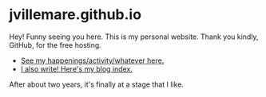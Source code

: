 # jvillemare.github.io

Hey! Funny seeing you here. This is my personal website. Thank you kindly, GitHub, for the free hosting.

 - [See my happenings/activity/whatever here.](https://villemarette.me/)
 - [I also write! Here's my blog index.](https://villemarette.me/blog)

After about two years, it's finally at a stage that I like.
